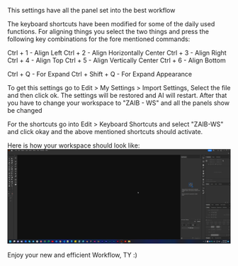 This settings have all the panel set into the best workflow

The keyboard shortcuts have been modified for some of the daily used functions. For aligning things you select the two things and press the following key combinations for the fore mentioned commands:

Ctrl + 1 - Align Left
Ctrl + 2 - Align Horizontally Center
Ctrl + 3 - Align Right
Ctrl + 4 - Align Top
Ctrl + 5 - Align Vertically Center
Ctrl + 6 - Align Bottom

Ctrl + Q - For Expand
Ctrl + Shift + Q - For Expand Appearance

To get this settings go to Edit > My Settings > Import Settings, Select the file and then click ok. The settings will be restored and AI will restart. After that you have to change your workspace to "ZAIB - WS" and all the panels show be changed

For the shortcuts go into Edit > Keyboard Shortcuts and select "ZAIB-WS" and click okay and the above mentioned shortcuts should activate.

Here is how your workspace should look like:
![Workspace](./workspace.png?raw=true "Workspace")

Enjoy your new and efficient Workflow, TY :)
